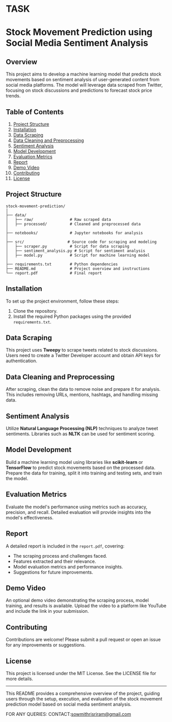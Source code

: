 # TASK
# Stock Movement Prediction using Social Media Sentiment Analysis

## Overview

This project aims to develop a machine learning model that predicts stock movements based on sentiment analysis of user-generated content from social media platforms. The model will leverage data scraped from Twitter, focusing on stock discussions and predictions to forecast stock price trends. 

## Table of Contents

1. [Project Structure](#project-structure)
2. [Installation](#installation)
3. [Data Scraping](#data-scraping)
4. [Data Cleaning and Preprocessing](#data-cleaning-and-preprocessing)
5. [Sentiment Analysis](#sentiment-analysis)
6. [Model Development](#model-development)
7. [Evaluation Metrics](#evaluation-metrics)
8. [Report](#report)
9. [Demo Video](#demo-video)
10. [Contributing](#contributing)
11. [License](#license)

## Project Structure

```
stock-movement-prediction/
│
├── data/
│   ├── raw/                # Raw scraped data
│   ├── processed/          # Cleaned and preprocessed data
│
├── notebooks/              # Jupyter notebooks for analysis
│
├── src/                   # Source code for scraping and modeling
│   ├── scraper.py          # Script for data scraping
│   ├── sentiment_analysis.py # Script for sentiment analysis
│   ├── model.py            # Script for machine learning model
│
├── requirements.txt        # Python dependencies
├── README.md               # Project overview and instructions
└── report.pdf              # Final report
```

## Installation

To set up the project environment, follow these steps:

1. Clone the repository.
2. Install the required Python packages using the provided `requirements.txt`.

## Data Scraping

This project uses **Tweepy** to scrape tweets related to stock discussions. Users need to create a Twitter Developer account and obtain API keys for authentication.

## Data Cleaning and Preprocessing

After scraping, clean the data to remove noise and prepare it for analysis. This includes removing URLs, mentions, hashtags, and handling missing data.

## Sentiment Analysis

Utilize **Natural Language Processing (NLP)** techniques to analyze tweet sentiments. Libraries such as **NLTK** can be used for sentiment scoring.

## Model Development

Build a machine learning model using libraries like **scikit-learn** or **TensorFlow** to predict stock movements based on the processed data. Prepare the data for training, split it into training and testing sets, and train the model.

## Evaluation Metrics

Evaluate the model's performance using metrics such as accuracy, precision, and recall. Detailed evaluation will provide insights into the model's effectiveness.

## Report

A detailed report is included in the `report.pdf`, covering:
- The scraping process and challenges faced.
- Features extracted and their relevance.
- Model evaluation metrics and performance insights.
- Suggestions for future improvements.

## Demo Video

An optional demo video demonstrating the scraping process, model training, and results is available. Upload the video to a platform like YouTube and include the link in your submission.

## Contributing

Contributions are welcome! Please submit a pull request or open an issue for any improvements or suggestions.

## License

This project is licensed under the MIT License. See the LICENSE file for more details.

---

This README provides a comprehensive overview of the project, guiding users through the setup, execution, and evaluation of the stock movement prediction model based on social media sentiment analysis. 

FOR ANY QUERIES: 
                CONTACT:sowmithrisriram@gmail.com

